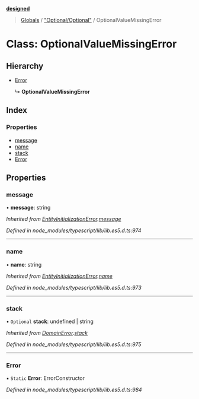 **[designed](tsdoc/README.md)**

> [Globals](tsdoc/globals.md) / ["Optional/Optional"](tsdoc/modules/_optional_optional_.md) / OptionalValueMissingError

# Class: OptionalValueMissingError

## Hierarchy

* [Error](tsdoc/classes/_domainerror_domainerror_.domainerror.md#error)

  ↳ **OptionalValueMissingError**

## Index

### Properties

* [message](tsdoc/classes/_optional_optional_.optionalvaluemissingerror.md#message)
* [name](tsdoc/classes/_optional_optional_.optionalvaluemissingerror.md#name)
* [stack](tsdoc/classes/_optional_optional_.optionalvaluemissingerror.md#stack)
* [Error](tsdoc/classes/_optional_optional_.optionalvaluemissingerror.md#error)

## Properties

### message

•  **message**: string

*Inherited from [EntityInitializationError](tsdoc/classes/_entity_utilitytypes_.entityinitializationerror.md).[message](tsdoc/classes/_entity_utilitytypes_.entityinitializationerror.md#message)*

*Defined in node_modules/typescript/lib/lib.es5.d.ts:974*

___

### name

•  **name**: string

*Inherited from [EntityInitializationError](tsdoc/classes/_entity_utilitytypes_.entityinitializationerror.md).[name](tsdoc/classes/_entity_utilitytypes_.entityinitializationerror.md#name)*

*Defined in node_modules/typescript/lib/lib.es5.d.ts:973*

___

### stack

• `Optional` **stack**: undefined \| string

*Inherited from [DomainError](tsdoc/classes/_domainerror_domainerror_.domainerror.md).[stack](tsdoc/classes/_domainerror_domainerror_.domainerror.md#stack)*

*Defined in node_modules/typescript/lib/lib.es5.d.ts:975*

___

### Error

▪ `Static` **Error**: ErrorConstructor

*Defined in node_modules/typescript/lib/lib.es5.d.ts:984*
